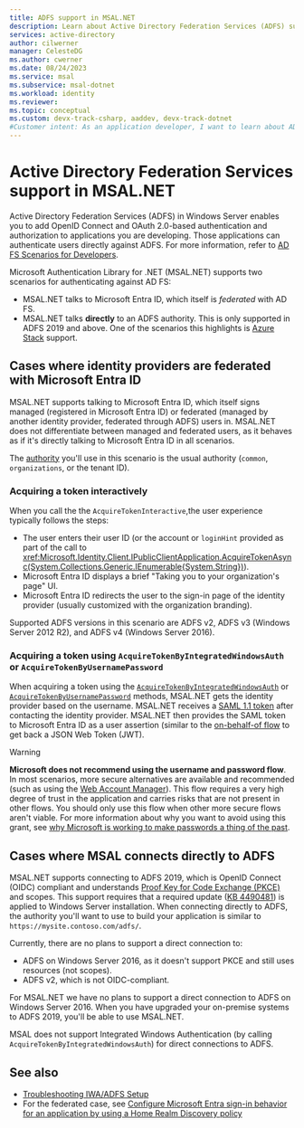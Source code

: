 ```yaml
---
title: ADFS support in MSAL.NET 
description: Learn about Active Directory Federation Services (ADFS) support in the Microsoft Authentication Library for .NET (MSAL.NET).
services: active-directory
author: cilwerner
manager: CelesteDG
ms.author: cwerner
ms.date: 08/24/2023
ms.service: msal
ms.subservice: msal-dotnet
ms.workload: identity
ms.reviewer:
ms.topic: conceptual
ms.custom: devx-track-csharp, aaddev, devx-track-dotnet
#Customer intent: As an application developer, I want to learn about AD FS support in MSAL.NET so I can decide if this platform meets my application development needs and requirements.
---
```


# Active Directory Federation Services support in MSAL.NET

Active Directory Federation Services (ADFS) in Windows Server enables you to add OpenID Connect and OAuth 2.0-based authentication and authorization to applications you are developing. Those applications can authenticate users directly against ADFS. For more information, refer to [AD FS Scenarios for Developers](/windows-server/identity/ad-fs/overview/ad-fs-openid-connect-oauth-flows-scenarios).

Microsoft Authentication Library for .NET (MSAL.NET) supports two scenarios for authenticating against AD FS:

- MSAL.NET talks to Microsoft Entra ID, which itself is *federated* with AD FS.
- MSAL.NET talks **directly** to an ADFS authority. This is only supported in ADFS 2019 and above. One of the scenarios this highlights is [Azure Stack](https://azure.microsoft.com/overview/azure-stack/) support.

## Cases where identity providers are federated with Microsoft Entra ID

MSAL.NET supports talking to Microsoft Entra ID, which itself signs managed (registered in Microsoft Entra ID) or federated (managed by another identity provider, federated through ADFS) users in. MSAL.NET does not differentiate between managed and federated users, as it behaves as if it's directly talking to Microsoft Entra ID in all scenarios.

The [authority](/entra/identity-platform/msal-client-applications) you'll use in this scenario is the usual authority (`common`, `organizations`, or the tenant ID).

### Acquiring a token interactively

When you call the the `AcquireTokenInteractive`,the user experience typically follows the steps:

- The user enters their user ID (or the account or `loginHint` provided as part of the call to <xref:Microsoft.Identity.Client.IPublicClientApplication.AcquireTokenAsync(System.Collections.Generic.IEnumerable{System.String})>).
- Microsoft Entra ID displays a brief "Taking you to your organization's page" UI.
- Microsoft Entra ID redirects the user to the sign-in page of the identity provider (usually customized with the organization branding).

Supported ADFS versions in this scenario are ADFS v2, ADFS v3 (Windows Server 2012 R2), and ADFS v4 (Windows Server 2016).

### Acquiring a token using `AcquireTokenByIntegratedWindowsAuth` or `AcquireTokenByUsernamePassword`

When acquiring a token using the [`AcquireTokenByIntegratedWindowsAuth`](xref:Microsoft.Identity.Client.AcquireTokenByIntegratedWindowsAuthParameterBuilder) or [`AcquireTokenByUsernamePassword`](xref:Microsoft.Identity.Client.AcquireTokenByUsernamePasswordParameterBuilder) methods, MSAL.NET gets the identity provider based on the username. MSAL.NET receives a [SAML 1.1 token](/entra/identity/saas-apps/saml-tutorial) after contacting the identity provider. MSAL.NET then provides the SAML token to Microsoft Entra ID as a user assertion (similar to the [on-behalf-of flow](../web-apps-apis/on-behalf-of-flow.md) to get back a JSON Web Token (JWT).

>[!WARNING]
>**Microsoft does not recommend using the username and password flow**. In most scenarios, more secure alternatives are available and recommended (such as using the [Web Account Manager](wam.md)). This flow requires a very high degree of trust in the application and carries risks that are not present in other flows. You should only use this flow when other more secure flows aren't viable. For more information about why you want to avoid using this grant, see [why Microsoft is working to make passwords a thing of the past](https://news.microsoft.com/features/whats-solution-growing-problem-passwords-says-microsoft/).

## Cases where MSAL connects directly to ADFS

MSAL.NET supports connecting to ADFS 2019, which is OpenID Connect (OIDC) compliant and understands [Proof Key for Code Exchange (PKCE)](https://oauth.net/2/pkce/) and scopes. This support requires that a required update ([KB 4490481](https://support.microsoft.com/help/4490481/windows-10-update-kb4490481)) is applied to Windows Server installation. When connecting directly to ADFS, the authority you'll want to use to build your application is similar to `https://mysite.contoso.com/adfs/`.

Currently, there are no plans to support a direct connection to:

- ADFS on Windows Server 2016, as it doesn't support PKCE and still uses resources (not scopes).
- ADFS v2, which is not OIDC-compliant.

For MSAL.NET we have no plans to support a direct connection to ADFS on Windows Server 2016. When you have upgraded your on-premise systems to ADFS 2019, you'll be able to use MSAL.NET.

MSAL does not support Integrated Windows Authentication (by calling `AcquireTokenByIntegratedWindowsAuth`) for direct connections to ADFS.

## See also

- [Troubleshooting IWA/ADFS Setup](/windows-server/identity/ad-fs/troubleshooting/ad-fs-tshoot-iwa)
- For the federated case, see [Configure Microsoft Entra sign-in behavior for an application by using a Home Realm Discovery policy](/entra/identity/enterprise-apps/configure-authentication-for-federated-users-portal)
